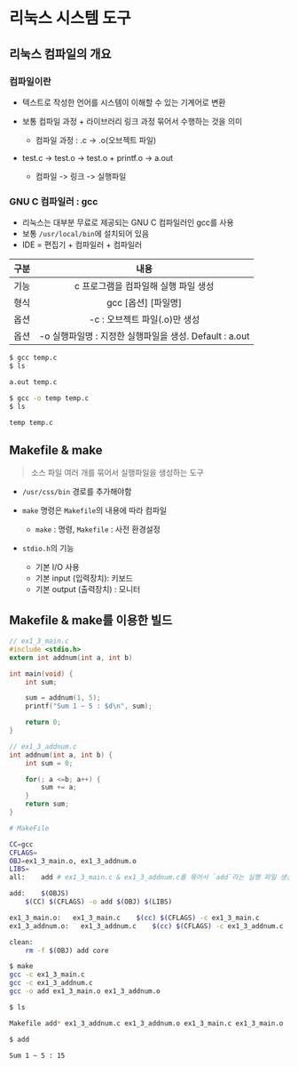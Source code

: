 # 리눅스 시스템 도구
## 리눅스 컴파일의 개요
### 컴파일이란
- 텍스트로 작성한 언어를 시스템이 이해할 수 있는 기계어로 변환
- 보통 컴파일 과정 + 라이브러리 링크 과정 묶어서 수행하는 것을 의미
  - 컴파일 과정 : .c -> .o(오브젝트 파일)

- test.c -> test.o -> test.o + printf.o -> a.out
  - 컴파일 -> 링크 -> 실행파일

### GNU C 컴파일러 : gcc
- 리눅스는 대부분 무료로 제공되는 GNU C 컴파일러인 gcc를 사용
- 보통 `/usr/local/bin`에 설치되어 있음
- IDE = 편집기 + 컴파일러 + 컴파일러

구분 | 내용 |
:--: | :--: |
기능 | c 프로그램을 컴파일해 실행 파일 생성
형식 | gcc [옵션] [파일명] |
옵션 | -c : 오브젝트 파일(.o)만 생성
옵션 | -o 실행파일명 : 지정한 실행파일을 생성. Default : a.out

```bash
$ gcc temp.c
$ ls 

a.out temp.c
```
```bash
$ gcc -o temp temp.c
$ ls 

temp temp.c
```

## Makefile & make
> 소스 파일 여러 개를 묶어서 실행파일을 생성하는 도구
- `/usr/css/bin` 경로를 추가해야함
- `make` 명령은 `Makefile`의 내용에 따라 컴파일
  - `make` : 명령, `Makefile` : 사전 환경설정

- `stdio.h`의 기능
  - 기본 I/O 사용
  - 기본 input (입력장치): 키보드
  - 기본 output (출력장치) : 모니터

## Makefile & make를 이용한 빌드
```c
// ex1_3_main.c
#include <stdio.h>
extern int addnum(int a, int b)

int main(void) {
    int sum;

    sum = addnum(1, 5);
    printf("Sum 1 ~ 5 : $d\n", sum);

    return 0;
}
```
```c
// ex1_3_addnum.c
int addnum(int a, int b) {
    int sum = 0;

    for(; a <=b; a++) {
        sum += a;
    }
    return sum;
}
```
```bash
# MakeFile

CC=gcc
CFLAGS=
OBJ=ex1_3_main.o, ex1_3_addnum.o
LIBS=
all:    add # ex1_3_main.c & ex1_3_addnum.c를 묶어서 `add`라는 실행 파일 생성

add:    $(OBJS)
    $(CC) $(CFLAGS) -o add $(OBJ) $(LIBS)

ex1_3_main.o:   ex1_3_main.c    $(cc) $(CFLAGS) -c ex1_3_main.c
ex1_3_addnum.o:   ex1_3_addnum.c    $(cc) $(CFLAGS) -c ex1_3_addnum.c

clean:
    rm -f $(OBJ) add core
```
```bash
$ make
gcc -c ex1_3_main.c
gcc -c ex1_3_addnum.c
gcc -o add ex1_3_main.o ex1_3_addnum.o

$ ls

Makefile add* ex1_3_addnum.c ex1_3_addnum.o ex1_3_main.c ex1_3_main.o

$ add

Sum 1 ~ 5 : 15
```